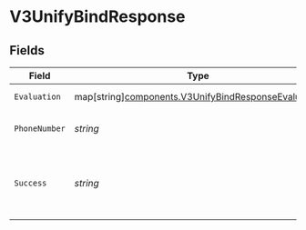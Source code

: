 # V3UnifyBindResponse


## Fields

| Field                                                                                                           | Type                                                                                                            | Required                                                                                                        | Description                                                                                                     | Example                                                                                                         |
| --------------------------------------------------------------------------------------------------------------- | --------------------------------------------------------------------------------------------------------------- | --------------------------------------------------------------------------------------------------------------- | --------------------------------------------------------------------------------------------------------------- | --------------------------------------------------------------------------------------------------------------- |
| `Evaluation`                                                                                                    | map[string][components.V3UnifyBindResponseEvaluation](../../models/components/v3unifybindresponseevaluation.md) | :heavy_minus_sign:                                                                                              | The evaluation result for the policy                                                                            |                                                                                                                 |
| `PhoneNumber`                                                                                                   | *string*                                                                                                        | :heavy_check_mark:                                                                                              | The number of the mobile phone used during the process.                                                         | 2001004011                                                                                                      |
| `Success`                                                                                                       | *string*                                                                                                        | :heavy_check_mark:                                                                                              | The result of the possession check.<br/>Possible values are `true`, `false`, `pending`, and `possession_required`. | true                                                                                                            |